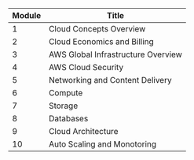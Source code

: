 

| Module     | Title |
| ----------- | ----------- |
| 1      | Cloud Concepts Overview       |
| 2   | Cloud Economics and Billing        |
| 3   | AWS Global Infrastructure Overview        |
| 4   | AWS Cloud Security        |
| 5   | Networking and Content Delivery        |
| 6   | Compute        |
| 7   | Storage        |
| 8   | Databases        |
| 9   | Cloud Architecture        |
| 10   | Auto Scaling and Monotoring        |
